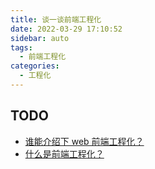 ```yaml
---
title: 谈一谈前端工程化
date: 2022-03-29 17:10:52
sidebar: auto
tags:
  - 前端工程化
categories:
  - 工程化
---
```


## TODO

- [谁能介绍下 web 前端工程化？](https://www.zhihu.com/question/24558375)
- [什么是前端工程化？](https://www.zhihu.com/question/433854153/answer/1713597311)
